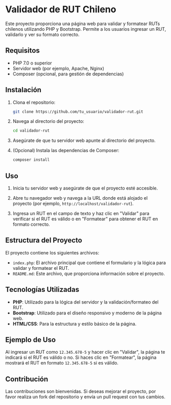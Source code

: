 # Validador de RUT Chileno

Este proyecto proporciona una página web para validar y formatear RUTs chilenos utilizando PHP y Bootstrap. Permite a los usuarios ingresar un RUT, validarlo y ver su formato correcto.

## Requisitos

- PHP 7.0 o superior
- Servidor web (por ejemplo, Apache, Nginx)
- Composer (opcional, para gestión de dependencias)

## Instalación

1. Clona el repositorio:

    ```bash
    git clone https://github.com/tu_usuario/validador-rut.git
    ```

2. Navega al directorio del proyecto:

    ```bash
    cd validador-rut
    ```

3. Asegúrate de que tu servidor web apunte al directorio del proyecto.

4. (Opcional) Instala las dependencias de Composer:

    ```bash
    composer install
    ```

## Uso

1. Inicia tu servidor web y asegúrate de que el proyecto esté accesible.

2. Abre tu navegador web y navega a la URL donde está alojado el proyecto (por ejemplo, `http://localhost/validador-rut`).

3. Ingresa un RUT en el campo de texto y haz clic en "Validar" para verificar si el RUT es válido o en "Formatear" para obtener el RUT en formato correcto.

## Estructura del Proyecto

El proyecto contiene los siguientes archivos:

- `index.php`: El archivo principal que contiene el formulario y la lógica para validar y formatear el RUT.
- `README.md`: Este archivo, que proporciona información sobre el proyecto.

## Tecnologías Utilizadas

- **PHP**: Utilizado para la lógica del servidor y la validación/formateo del RUT.
- **Bootstrap**: Utilizado para el diseño responsivo y moderno de la página web.
- **HTML/CSS**: Para la estructura y estilo básico de la página.

## Ejemplo de Uso

Al ingresar un RUT como `12.345.678-5` y hacer clic en "Validar", la página te indicará si el RUT es válido o no. Si haces clic en "Formatear", la página mostrará el RUT en formato `12.345.678-5` si es válido.

## Contribución

Las contribuciones son bienvenidas. Si deseas mejorar el proyecto, por favor realiza un fork del repositorio y envía un pull request con tus cambios.
